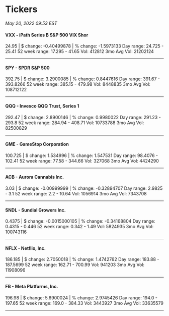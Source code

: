 # Tickers
*May 20, 2022 09:53 EST*

#### VXX - iPath Series B S&P 500 VIX Shor
24.95 | $ change: -0.40499878 | % change: -1.5973133
Day range: 24.725 - 25.41 52 week range: 17.295 - 41.65
Vol: 412812 3mo Avg Vol: 21202124

---

#### SPY - SPDR S&P 500
392.75 | $ change: 3.2900085 | % change: 0.8447616
Day range: 391.67 - 393.8266 52 week range: 385.15 - 479.98
Vol: 8448835 3mo Avg Vol: 108712122

---

#### QQQ - Invesco QQQ Trust, Series 1
292.47 | $ change: 2.8900146 | % change: 0.9980022
Day range: 291.23 - 293.8 52 week range: 284.94 - 408.71
Vol: 10733788 3mo Avg Vol: 82500829

---

#### GME - GameStop Corporation
100.725 | $ change: 1.534996 | % change: 1.547531
Day range: 98.4076 - 102.41 52 week range: 77.58 - 344.66
Vol: 327068 3mo Avg Vol: 4424290

---

#### ACB - Aurora Cannabis Inc.
3.03 | $ change: -0.00999999 | % change: -0.32894707
Day range: 2.9825 - 3.1 52 week range: 2.2 - 10.64
Vol: 1056914 3mo Avg Vol: 7343708

---

#### SNDL - Sundial Growers Inc.
0.4375 | $ change: -0.0015000105 | % change: -0.34168804
Day range: 0.4315 - 0.446 52 week range: 0.342 - 1.49
Vol: 5824935 3mo Avg Vol: 100743116

---

#### NFLX - Netflix, Inc.
186.185 | $ change: 2.7050018 | % change: 1.4742762
Day range: 183.88 - 187.5699 52 week range: 162.71 - 700.99
Vol: 941203 3mo Avg Vol: 11908096

---

#### FB - Meta Platforms, Inc.
196.98 | $ change: 5.6900024 | % change: 2.9745426
Day range: 194.0 - 197.65 52 week range: 169.0 - 384.33
Vol: 3443927 3mo Avg Vol: 33635579

---

